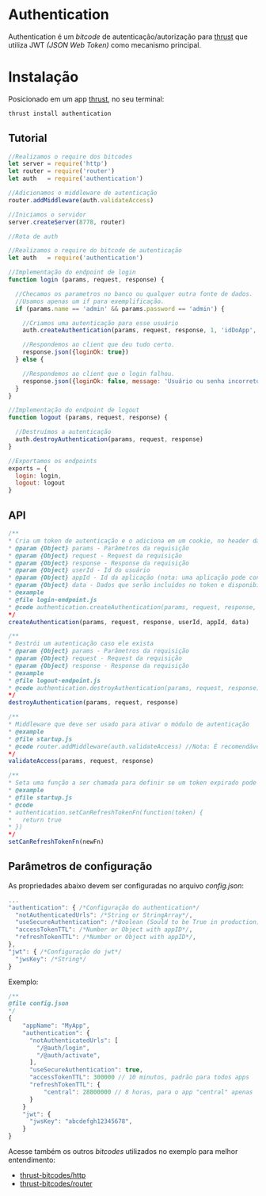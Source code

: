 Authentication
===============

Authentication é um *bitcode* de autenticação/autorização para [thrust](https://github.com/thrustjs/thrust) que utiliza JWT *(JSON Web Token)* como mecanismo principal.

# Instalação

Posicionado em um app [thrust](https://github.com/thrustjs/thrust), no seu terminal:

```bash
thrust install authentication
```

## Tutorial

```javascript
//Realizamos o require dos bitcodes
let server = require('http')
let router = require('router')
let auth   = require('authentication')

//Adicionamos o middleware de autenticação
router.addMiddleware(auth.validateAccess)

//Iniciamos o servidor
server.createServer(8778, router)
```

```javascript
//Rota de auth

//Realizamos o require do bitcode de autenticação
let auth   = require('authentication')

//Implementação do endpoint de login
function login (params, request, response) {

  //Checamos os parametros no banco ou qualquer outra fonte de dados.
  //Usamos apenas um if para exemplificação.
  if (params.name == 'admin' && params.password == 'admin') {

    //Criamos uma autenticação para esse usuário
    auth.createAuthentication(params, request, response, 1, 'idDoApp', {name: params.nome, role: 'admin'})

    //Respondemos ao client que deu tudo certo.
    response.json({loginOk: true})
  } else {

    //Respondemos ao client que o login falhou.
    response.json({loginOk: false, message: 'Usuário ou senha incorretos.'})
  }
}

//Implementação do endpoint de logout
function logout (params, request, response) {

  //Destruímos a autenticação
  auth.destroyAuthentication(params, request, response)
}

//Exportamos os endpoints
exports = {
  login: login,
  logout: logout
}
```

## API

```javascript
/**
* Cria um token de autenticação e o adiciona em um cookie, no header da resposta
* @param {Object} params - Parâmetros da requisição
* @param {Object} request - Request da requisição
* @param {Object} response - Response da requisição
* @param {Object} userId - Id do usuário
* @param {Object} appId - Id da aplicação (nota: uma aplicação pode conter vários ids)
* @param {Object} data - Dados que serão incluídos no token e disponibilizados em 'request.userData'
* @example
* @file login-endpoint.js
* @code authentication.createAuthentication(params, request, response, 341, 'mobileApp1', {profile: 'admin'})
*/
createAuthentication(params, request, response, userId, appId, data)

/**
* Destrói um autenticação caso ele exista
* @param {Object} params - Parâmetros da requisição
* @param {Object} request - Request da requisição
* @param {Object} response - Response da requisição
* @example
* @file logout-endpoint.js
* @code authentication.destroyAuthentication(params, request, response)
*/
destroyAuthentication(params, request, response)

/**
* Middleware que deve ser usado para ativar o módulo de autenticação
* @example
* @file startup.js
* @code router.addMiddleware(auth.validateAccess) //Nota: É recomendável que seja o primeiro middleware da aplicação
*/
validateAccess(params, request, response)

/**
* Seta uma função a ser chamada para definir se um token expirado pode ser revalidado.
* @example
* @file startup.js
* @code
* authentication.setCanRefreshTokenFn(function(token) {
*   return true
* })
*/
setCanRefreshTokenFn(newFn)
```

## Parâmetros de configuração
As propriedades abaixo devem ser configuradas no arquivo *config.json*:

``` javascript
...
"authentication": { /*Configuração do authentication*/
  "notAuthenticatedUrls": /*String or StringArray*/,
  "useSecureAuthentication": /*Boolean (Sould to be True in production)*/,
  "accessTokenTTL": /*Number or Object with appID*/,
  "refreshTokenTTL": /*Number or Object with appID*/,
},
"jwt": { /*Configuração do jwt*/
  "jwsKey": /*String*/
}
```

Exemplo:

```javascript
/**
@file config.json
*/
{
    "appName": "MyApp",
    "authentication": {
      "notAuthenticatedUrls": [
        "/@auth/login",
        "/@auth/activate",
      ],
      "useSecureAuthentication": true,
      "accessTokenTTL": 300000 // 10 minutos, padrão para todos apps
      "refreshTokenTTL": {
          "central": 28800000 // 8 horas, para o app "central" apenas
      }
    }
    "jwt": {
      "jwsKey": "abcdefgh12345678",
    }
}
```
Acesse também os outros *bitcodes* utilizados no exemplo para melhor entendimento:

- [thrust-bitcodes/http](https://github.com/thrust-bitcodes/http)
- [thrust-bitcodes/router](https://github.com/thrust-bitcodes/router)

